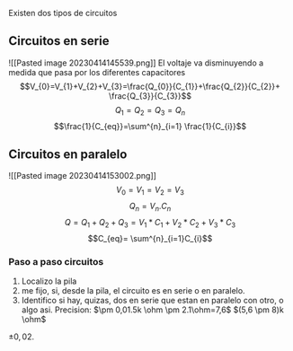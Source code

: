 Existen dos tipos de circuitos
## Circuitos en serie
![[Pasted image 20230414145539.png]]
El voltaje va disminuyendo a medida que pasa por los diferentes capacitores
$$V_{0}=V_{1}+V_{2}+V_{3}=\frac{Q_{0}}{C_{1}}+\frac{Q_{2}}{C_{2}}+ \frac{Q_{3}}{C_{3}}$$
$$Q_{1}=Q_{2}=Q_{3}=Q_{n}$$
$$\frac{1}{C_{eq}}=\sum^{n}_{i=1} \frac{1}{C_{i}}$$

## Circuitos en paralelo
![[Pasted image 20230414153002.png]]
$$V_{0}=V_{1}=V_{2}=V_{3}$$
$$Q_n = V_n . C_n$$
$$Q=Q_{1}+Q_{2}+Q_{3}=V_{1}*C_{1}+V_{2}*C_{2}+V_{3}*C_{3}$$
$$C_{eq}= \sum^{n}_{i=1}C_{i}$$

### Paso a paso circuitos
1) Localizo la pila
2) me fijo, si, desde la pila, el circuito es en serie o en paralelo. 
3) Identifico si hay, quizas, dos en serie que estan en paralelo con otro, o algo asi.
Precision: $\pm 0,01.5k \ohm \pm 2.1\ohm=7,6$
$(5,6 \pm 8)k \ohm$

$\pm 0,02 .$